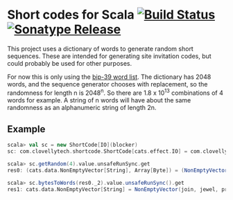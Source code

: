 Short codes for Scala [![Build Status][travis-badge]][travis-url] [![Sonatype Release][sonatype-badge]][sonatype-url]
===

This project uses a dictionary of words to generate random short sequences. These are intended for generating site invitation codes, but could probably be used for other purposes.

For now this is only using the [bip-39 word list](https://github.com/bitcoin/bips/blob/master/bip-0039/english.txt). The dictionary has 2048 words, and the sequence generator chooses with replacement, so the randomness for length n is 2048<sup>n</sup>. So there are 1.8 x 10<sup>13</sup> combinations of 4 words for example. A string of n words will have about the same randomness as an alphanumeric string of length 2n.

Example
---
```scala
scala> val sc = new ShortCode[IO](blocker)
sc: com.clovellytech.shortcode.ShortCode[cats.effect.IO] = com.clovellytech.shortcode.ShortCode@2f738d7f

scala> sc.getRandom(4).value.unsafeRunSync.get
res0: (cats.data.NonEmptyVector[String], Array[Byte]) = (NonEmptyVector(join, jewel, practice, mixture, inhale),Array(3, -63, 3, -65, 5, 75, 4, 114, 3, -99))

scala> sc.bytesToWords(res0._2).value.unsafeRunSync().get
res1: cats.data.NonEmptyVector[String] = NonEmptyVector(join, jewel, practice, mixture, inhale)
```


[travis-badge]: https://travis-ci.com/clovellytech/shortcodes.svg?branch=master "Build Status"
[travis-url]: https://travis-ci.com/clovellytech/shortcodes "Build Status"
[sonatype-badge]: https://img.shields.io/nexus/r/com.clovellytech/shortcodes_2.13.svg?server=https://oss.sonatype.org "Sonatype Releases"
[sonatype-url]: https://oss.sonatype.org/content/groups/public/com/clovellytech/ "Sonatype Releases"